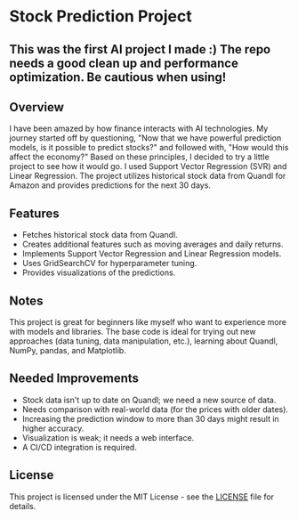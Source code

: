 # Stock Prediction Project
## This was the first AI project I made :) The repo needs a good clean up and performance optimization. Be cautious when using!

## Overview

I have been amazed by how finance interacts with AI technologies. My journey started off by questioning, "Now that we have powerful prediction models, is it possible to predict stocks?" and followed with, "How would this affect the economy?" Based on these principles, I decided to try a little project to see how it would go. I used Support Vector Regression (SVR) and Linear Regression. The project utilizes historical stock data from Quandl for Amazon and provides predictions for the next 30 days.

## Features

- Fetches historical stock data from Quandl.
- Creates additional features such as moving averages and daily returns.
- Implements Support Vector Regression and Linear Regression models.
- Uses GridSearchCV for hyperparameter tuning.
- Provides visualizations of the predictions.

## Notes

This project is great for beginners like myself who want to experience more with models and libraries. The base code is ideal for trying out new approaches (data tuning, data manipulation, etc.), learning about Quandl, NumPy, pandas, and Matplotlib.

## Needed Improvements

- Stock data isn't up to date on Quandl; we need a new source of data.
- Needs comparison with real-world data (for the prices with older dates).
- Increasing the prediction window to more than 30 days might result in higher accuracy.
- Visualization is weak; it needs a web interface.
- A CI/CD integration is required.

## License

This project is licensed under the MIT License - see the [LICENSE](LICENSE) file for details.

